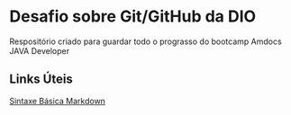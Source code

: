 # Desafio sobre Git/GitHub da DIO
Respositório criado para guardar todo o prograsso do bootcamp Amdocs JAVA Developer

## Links Úteis

[Sintaxe Básica Markdown](https://www.markdownguide.org/basic-syntax/)
